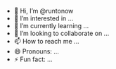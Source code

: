 - 👋 Hi, I’m @runtonow
- 👀 I’m interested in ...
- 🌱 I’m currently learning ...
- 💞️ I’m looking to collaborate on ...
- 📫 How to reach me ...
- 😄 Pronouns: ...
- ⚡ Fun fact: ...

<!---
runtonow/runtonow is a ✨ special ✨ repository because its `README.md` (this file) appears on your GitHub profile.
You can click the Preview link to take a look at your changes.
--->

